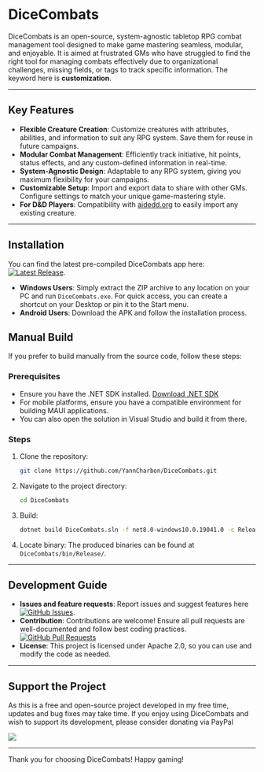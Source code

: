 # DiceCombats

DiceCombats is an open-source, system-agnostic tabletop RPG combat management tool designed to make game mastering seamless, modular, and enjoyable. It is aimed at frustrated GMs who have struggled to find the right tool for managing combats effectively due to organizational challenges, missing fields, or tags to track specific information. The keyword here is **customization**.

---

## Key Features

- **Flexible Creature Creation**: Customize creatures with attributes, abilities, and information to suit any RPG system. Save them for reuse in future campaigns.
- **Modular Combat Management**: Efficiently track initiative, hit points, status effects, and any custom-defined information in real-time.
- **System-Agnostic Design**: Adaptable to any RPG system, giving you maximum flexibility for your campaigns.
- **Customizable Setup**: Import and export data to share with other GMs. Configure settings to match your unique game-mastering style.
- **For D&D Players**: Compatibility with [aidedd.org](https://www.aidedd.org/en/) to easily import any existing creature.

---

## Installation

You can find the latest pre-compiled DiceCombats app here: [![Latest Release](https://img.shields.io/github/v/release/YannCharbon/DiceCombats?style=for-the-badge)](https://github.com/YannCharbon/DiceCombats/releases/latest).

- **Windows Users**: Simply extract the ZIP archive to any location on your PC and run `DiceCombats.exe`. For quick access, you can create a shortcut on your Desktop or pin it to the Start menu.
- **Android Users**: Download the APK and follow the installation process.

## Manual Build

If you prefer to build manually from the source code, follow these steps:

### Prerequisites
- Ensure you have the .NET SDK installed. [Download .NET SDK](https://dotnet.microsoft.com/download)
- For mobile platforms, ensure you have a compatible environment for building MAUI applications.
- You can also open the solution in Visual Studio and build it from there.

### Steps
1. Clone the repository:
   ```bash
   git clone https://github.com/YannCharbon/DiceCombats.git
   ```
2. Navigate to the project directory:
   ```bash
   cd DiceCombats
   ```
3. Build:
   ```bash
   dotnet build DiceCombats.sln -f net8.0-windows10.0.19041.0 -c Release -p:RuntimeIdentifierOverride=win10-x64 -p:WindowsPackageType=None -p:IncludeAllContentForSelfExtract=true -p:PublishReadyToRun=true -p:IncludeNativeLibrariesForSelfExtract=true
   ```
4. Locate binary:
   The produced binaries can be found at `DiceCombats/bin/Release/`.

---

## Development Guide

- **Issues and feature requests**: Report issues and suggest features here [![GitHub Issues](https://img.shields.io/github/issues/YannCharbon/DiceCombats?style=for-the-badge)](https://github.com/YannCharbon/DiceCombats/issues).
- **Contribution**: Contributions are welcome! Ensure all pull requests are well-documented and follow best coding practices. [![GitHub Pull Requests](https://img.shields.io/github/issues-pr/YannCharbon/DiceCombats?style=for-the-badge)](https://github.com/YannCharbon/DiceCombats/pulls)
- **License**: This project is licensed under Apache 2.0, so you can use and modify the code as needed.

---

## Support the Project

As this is a free and open-source project developed in my free time, updates and bug fixes may take time. If you enjoy using DiceCombats and wish to support its development, please consider donating via PayPal

[![](https://www.paypalobjects.com/en_US/i/btn/btn_donateCC_LG.gif)](https://www.paypal.com/donate/?hosted_button_id=4X9ZURL5T4E6N)


---

Thank you for choosing DiceCombats! Happy gaming!

